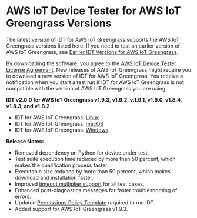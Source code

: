# AWS IoT Device Tester for AWS IoT Greengrass Versions<a name="dev-test-versions"></a>

The latest version of IDT for AWS IoT Greengrass supports the AWS IoT Greengrass versions listed here\. If you need to test an earlier version of AWS IoT Greengrass, see [Earlier IDT Versions for AWS IoT Greengrass](idt-prev-versions.md)\.

By downloading the software, you agree to the [AWS IoT Device Tester License Agreement](https://d232ctwt5kahio.cloudfront.net/greengrass/AWS%20IoT%20Device%20Tester%20License%20Agreement.pdf)\. New releases of AWS IoT Greengrass might require you to download a new version of IDT for AWS IoT Greengrass\. You receive a notification when you start a test run if IDT for AWS IoT Greengrass is not compatible with the version of AWS IoT Greengrass you are using\. 

**IDT v2\.0\.0 for AWS IoT Greengrass v1\.9\.3, v1\.9\.2, v\.1\.9\.1, v1\.9\.0, v1\.8\.4, v1\.8\.3, and v1\.8\.2**
+ IDT for AWS IoT Greengrass: [Linux](https://d232ctwt5kahio.cloudfront.net/greengrass/devicetester_greengrass_linux_2.0.0.zip)
+ IDT for AWS IoT Greengrass: [macOS](https://d232ctwt5kahio.cloudfront.net/greengrass/devicetester_greengrass_mac_2.0.0.zip)
+ IDT for AWS IoT Greengrass: [Windows](https://d232ctwt5kahio.cloudfront.net/greengrass/devicetester_greengrass_win_2.0.0.zip)

**Release Notes:**
+ Removed dependency on Python for device under test\.
+ Test suite execution time reduced by more than 50 percent, which makes the qualification process faster\.
+ Executable size reduced by more than 50 percent, which makes download and installation faster\.
+ Improved [timeout multiplier support](https://docs.aws.amazon.com/greengrass/latest/developerguide/idt-troubleshooting.html#test-timeout) for all test cases\.
+ Enhanced post\-diagnostics messages for faster troubleshooting of errors\.
+ Updated [Permissions Policy Template](policy-template.md) required to run IDT\.
+ Added support for AWS IoT Greengrass v1\.9\.3\.